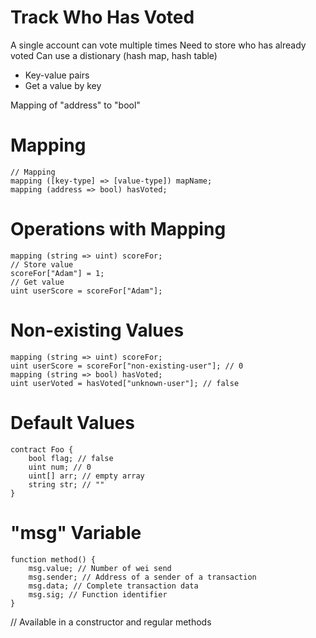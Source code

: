 # Track Who Has Voted

A single account can vote multiple times
Need to store who has already voted
Can use a distionary (hash map, hash table)

- Key-value pairs
- Get a value by key

Mapping of "address" to "bool"

# Mapping

```
// Mapping
mapping ([key-type] => [value-type]) mapName;
mapping (address => bool) hasVoted;
```

# Operations with Mapping

```
mapping (string => uint) scoreFor;
// Store value
scoreFor["Adam"] = 1;
// Get value
uint userScore = scoreFor["Adam"];

```

# Non-existing Values

```
mapping (string => uint) scoreFor;
uint userScore = scoreFor["non-existing-user"]; // 0
mapping (string => bool) hasVoted;
uint userVoted = hasVoted["unknown-user"]; // false

```

# Default Values

```
contract Foo {
    bool flag; // false
    uint num; // 0
    uint[] arr; // empty array
    string str; // ""
}

```

# "msg" Variable

```
function method() {
    msg.value; // Number of wei send
    msg.sender; // Address of a sender of a transaction
    msg.data; // Complete transaction data
    msg.sig; // Function identifier
}
```

// Available in a constructor and regular methods
